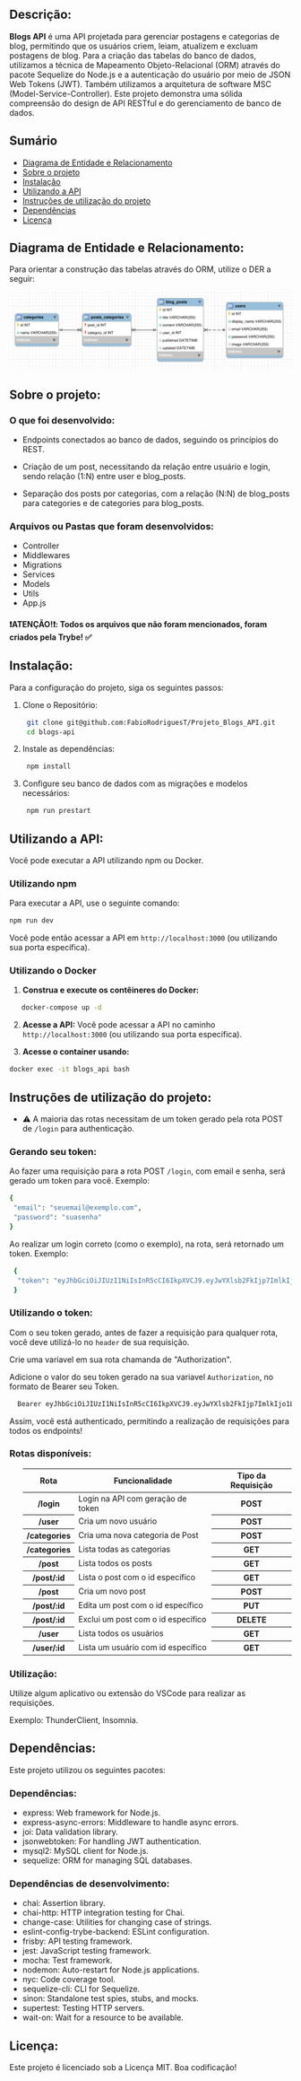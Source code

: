 ## Descrição:
**Blogs API** é uma API projetada para gerenciar postagens e categorias de blog, permitindo que os usuários criem, leiam, atualizem e excluam postagens de blog. 
Para a criação das tabelas do banco de dados, utilizamos a técnica de Mapeamento Objeto-Relacional (ORM) através do pacote Sequelize do Node.js e a autenticação do usuário por meio de JSON Web Tokens (JWT). 
Também utilizamos a arquitetura de software MSC (Model-Service-Controller). 
Este projeto demonstra uma sólida compreensão do design de API RESTful e do gerenciamento de banco de dados.


## Sumário
- [Diagrama de Entidade e Relacionamento](#Diagrama-de-Entidade-e-Relacionamento)
- [Sobre o projeto](#Sobre-o-projeto)
- [Instalação](#Instalação)
- [Utilizando a API](#Utilizando-a-API)
- [Instruções de utilização do projeto](#Instruções-de-utilização-do-projeto)
- [Dependências](#Dependências)
- [Licença](#Licença)



## Diagrama de Entidade e Relacionamento:
Para orientar a construção das tabelas através do ORM, utilize o DER a seguir:

 ![Diagrama de Entidade do Blogs-API](./blogs_api_database.png)

## Sobre o projeto:
### O que foi desenvolvido:

- Endpoints conectados ao banco de dados, seguindo os princípios do REST.

- Criação de um post, necessitando da relação entre usuário e login, sendo relação (1:N) entre user e blog_posts.
 
- Separação dos posts por categorias, com a relação (N:N) de blog_posts para categories e de categories para blog_posts.
 
### Arquivos ou Pastas que foram desenvolvidos:
- Controller
- Middlewares
- Migrations
- Services
- Models
- Utils
- App.js



#### :heavy_exclamation_mark:ATENÇÃO!:heavy_exclamation_mark:: Todos os arquivos que não foram mencionados, foram criados pela Trybe! :white_check_mark:

## Instalação:

Para a configuração do projeto, siga os seguintes passos:

<ol>
 <li>
  <p>Clone o Repositório:</p>

  ```bash
   git clone git@github.com:FabioRodriguesT/Projeto_Blogs_API.git
   cd blogs-api
  ``` 
 </li>
 <li>
  <p>Instale as dependências:</p>
  
  ```bash
   npm install
   ``` 
 </li>
 <li>
  <p>
   Configure seu banco de dados com as migrações e modelos necessários:
  </p>
  
  ```bash
   npm run prestart
   ```
 </li> 
</ol>

## Utilizando a API:

Você pode executar a API utilizando npm ou Docker.

### Utilizando npm

Para executar a API, use o seguinte comando:

```bash
npm run dev
```
Você pode então acessar a API em `http://localhost:3000` (ou utilizando sua porta específica).

### Utilizando o Docker

1. <strong>Construa e execute os contêineres do Docker:</strong>
  
```bash
   docker-compose up -d
```   

2. <strong>Acesse a API:</strong>  Você pode acessar a API no caminho `http://localhost:3000` (ou utilizando sua porta específica).

3. <strong>Acesse o container usando:</strong>  
```bash
docker exec -it blogs_api bash
```

## Instruções de utilização do projeto:
- ⚠️ A maioria das rotas necessitam de um token gerado pela rota POST de `/login` para authenticação.

### Gerando seu token:

Ao fazer uma requisição para a rota POST `/login`, com email e senha, será gerado um token para você. Exemplo:

```bash
{
 "email": "seuemail@exemplo.com",
 "password": "suasenha"
}
```

Ao realizar um login correto (como o exemplo), na rota, será retornado um token. Exemplo:

```bash
 {
  "token": "eyJhbGciOiJIUzI1NiIsInR5cCI6IkpXVCJ9.eyJwYXlsb2FkIjp7ImlkIjo1LCJkaXNwbGF5TmFtZSI6InVzdWFyaW8gZGUgdGVzdGUiLCJlbWFpbCI6InRlc3RlQGVtYWlsLmNvbSIsImltYWdlIjoibnVsbCJ9LCJpYXQiOjE2MjAyNDQxODcsImV4cCI6MTYyMDY3NjE4N30.Roc4byj6mYakYqd9LTCozU1hd9k_Vw5I WKGL4hcCVG8"
 }
 ```

### Utilizando o token:
Com o seu token gerado, antes de fazer a requisição para qualquer rota, você deve utilizá-lo no `header`  de sua requisição.

Crie uma variavel em sua rota chamanda de "Authorization".
 
Adicione o valor do seu token gerado na sua variavel `Authorization`,  no formato de Bearer seu Token.
 
```bash
  Bearer eyJhbGciOiJIUzI1NiIsInR5cCI6IkpXVCJ9.eyJwYXlsb2FkIjp7ImlkIjo1LCJkaXNwbGF5TmFtZSI6InVzdWFyaW8gZGUgdGVzdGUiLCJlbWFpbCI6InRlc3RlQGVtYWlsLmNvbSIsImltYWdlIjoibnVsbCJ9LCJpYXQiOjE2MjAyNDQxODcsImV4cCI6MTYyMDY3NjE4N30.Roc4byj6mYakYqd9LTCozU1hd9k_Vw5IWKGL4hcCVG8
```
Assim, você está authenticado, permitindo a realização de requisições para todos os endpoints!


### Rotas disponíveis:
<ol>
 <table> 
  <thead>
   <th>Rota</th>
   <th>Funcionalidade</th>
   <th>Tipo da Requisição</th>
  </thead>
  <tbody>
   
   <tr>
    <th>/login</th>
    <td>Login na API com geração de token</td>
    <th>POST</th>
   </tr>
   
   <tr>
    <th>/user</th>
    <td>Cria um novo usuário</td>
    <th>POST</th>
   </tr>
   
   <tr>
    <th>/categories</th>
    <td>Cria uma nova categoria de Post</td>
    <th>POST</th>
   </tr>
  
   <tr>
    <th>/categories</th>
    <td>Lista todas as categorias</td>
    <th>GET</th>
   </tr>
  
   <tr>
    <th>/post</th>
    <td>Lista todos os posts</td>
    <th>GET</th>
   </tr> 
  
   <tr>
    <th>/post/:id</th>
    <td>Lista o post com o id específico</td>
    <th>GET</th>
   </tr>
  
   <tr>
    <th>/post</th>
    <td>Cria um novo post</td>
    <th>POST</th>
   </tr>
  
   <tr>
    <th>/post/:id</th>
    <td>Edita um post com o id específico</td>
    <th>PUT</th>
   </tr>
  
   <tr>
    <th>/post/:id</th>
    <td>Exclui um post com o id específico</td>
    <th>DELETE</th>
   </tr>
  
   <tr>
    <th>/user</th>
    <td>Lista todos os usuários</td>
    <th>GET</th>
   </tr>  
  
   <tr>
    <th>/user/:id</th>
    <td>Lista um usuário com id específico</td>
    <th>GET</th>
   </tr>
   
  </tbody>
 </table>
</ol>

### Utilização:

<p>Utilize algum aplicativo ou extensão do VSCode para realizar as requisições. </p>

<p> Exemplo: ThunderClient, Insomnia.</p>

## Dependências:

Este projeto utilizou os seguintes pacotes:

### Dependências: ###
<ul> 
  <li>express: Web framework for Node.js.</li>
  <li>express-async-errors: Middleware to handle async errors.</li>
  <li>joi: Data validation library.</li>
  <li>jsonwebtoken: For handling JWT authentication.</li>
  <li>mysql2: MySQL client for Node.js.</li>
  <li>sequelize: ORM for managing SQL databases.</li> 
</ul>

### Dependências de desenvolvimento: ###
<ul>
  <li>chai: Assertion library.</li>
  <li>chai-http: HTTP integration testing for Chai.</li>
  <li>change-case: Utilities for changing case of strings.</li>
  <li>eslint-config-trybe-backend: ESLint configuration.</li>
  <li>frisby: API testing framework.</li>
  <li>jest: JavaScript testing framework.</li>
  <li>mocha: Test framework.</li>
  <li>nodemon: Auto-restart for Node.js applications.</li>
  <li>nyc: Code coverage tool.</li>
  <li>sequelize-cli: CLI for Sequelize.</li>
  <li>sinon: Standalone test spies, stubs, and mocks.</li>
  <li>supertest: Testing HTTP servers.</li>
  <li>wait-on: Wait for a resource to be available.</li>
</ul>

## Licença:

<p>Este projeto é licenciado sob a Licença MIT. Boa codificação!</p>



